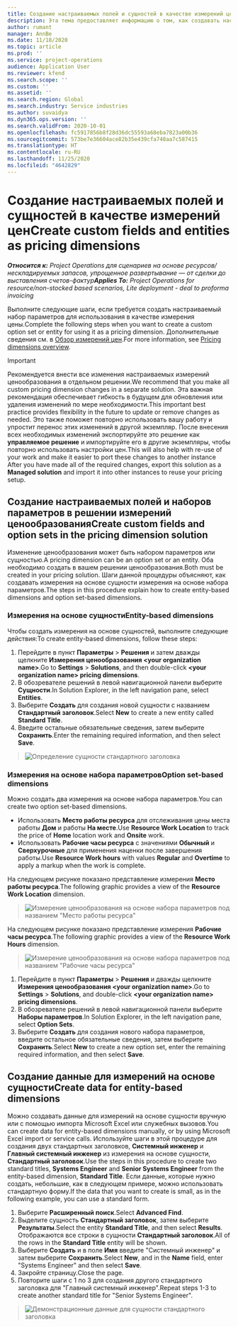```yaml
---
title: Создание настраиваемых полей и сущностей в качестве измерений цен
description: Эта тема предоставляет информацию о том, как создавать настраиваемые наборы параметров или сущности.
author: rumant
manager: AnnBe
ms.date: 11/18/2020
ms.topic: article
ms.prod: ''
ms.service: project-operations
audience: Application User
ms.reviewer: kfend
ms.search.scope: ''
ms.custom: ''
ms.assetid: ''
ms.search.region: Global
ms.search.industry: Service industries
ms.author: suvaidya
ms.dyn365.ops.version: ''
ms.search.validFrom: 2020-10-01
ms.openlocfilehash: fc5917856b8f28d36dc55593a68eba7823a00b36
ms.sourcegitcommit: 573be7e36604ace82b35e439cfa748aa7c587415
ms.translationtype: HT
ms.contentlocale: ru-RU
ms.lasthandoff: 11/25/2020
ms.locfileid: "4642829"
---
```

# <a name="create-custom-fields-and-entities-as-pricing-dimensions"></a><span data-ttu-id="74d25-103">Создание настраиваемых полей и сущностей в качестве измерений цен</span><span class="sxs-lookup"><span data-stu-id="74d25-103">Create custom fields and entities as pricing dimensions</span></span>

<span data-ttu-id="74d25-104">_**Относится к:** Project Operations для сценариев на основе ресурсов/нескладируемых запасов, упрощенное развертывание — от сделки до выставления счетов-фактур_</span><span class="sxs-lookup"><span data-stu-id="74d25-104">_**Applies To:** Project Operations for resource/non-stocked based scenarios, Lite deployment - deal to proforma invoicing_</span></span>

<span data-ttu-id="74d25-105">Выполните следующие шаги, если требуется создать настраиваемый набор параметров для использования в качестве измерения цены.</span><span class="sxs-lookup"><span data-stu-id="74d25-105">Complete the following steps when you want to create a custom option set or entity for using it as a pricing dimension.</span></span> <span data-ttu-id="74d25-106">Дополнительные сведения см. в [Обзор измерений цен](pricing-dimensions-overview.md).</span><span class="sxs-lookup"><span data-stu-id="74d25-106">For more information, see [Pricing dimensions overview](pricing-dimensions-overview.md).</span></span>  

> [!IMPORTANT]
> <span data-ttu-id="74d25-107">Рекомендуется внести все изменения настраиваемых измерений ценообразования в отдельном решении.</span><span class="sxs-lookup"><span data-stu-id="74d25-107">We recommend that you make all custom pricing dimension changes in a separate solution.</span></span> <span data-ttu-id="74d25-108">Эта важная рекомендация обеспечивает гибкость в будущем для обновления или удаления изменений по мере необходимости.</span><span class="sxs-lookup"><span data-stu-id="74d25-108">This important best practice provides flexibility in the future to update or remove changes as needed.</span></span> <span data-ttu-id="74d25-109">Это также поможет повторно использовать вашу работу и упростит перенос этих изменений в другой экземпляр. После внесения всех необходимых изменений экспортируйте это решение как **управляемое решение** и импортируйте его в другие экземпляры, чтобы повторно использовать настройки цен.</span><span class="sxs-lookup"><span data-stu-id="74d25-109">This will also help with re-use of your work and make it easier to port these changes to another instance After you have made all of the required changes, export this solution as a **Managed solution** and import it into other instances to reuse your pricing setup.</span></span>

  
## <a name="create-custom-fields-and-option-sets-in-the-pricing-dimension-solution"></a><span data-ttu-id="74d25-110">Создание настраиваемых полей и наборов параметров в решении измерений ценообразования</span><span class="sxs-lookup"><span data-stu-id="74d25-110">Create custom fields and option sets in the pricing dimension solution</span></span>

<span data-ttu-id="74d25-111">Изменение ценообразования может быть набором параметров или сущностью.</span><span class="sxs-lookup"><span data-stu-id="74d25-111">A pricing dimension can be an option set or an entity.</span></span> <span data-ttu-id="74d25-112">Оба необходимо создать в вашем решении ценообразования.</span><span class="sxs-lookup"><span data-stu-id="74d25-112">Both must be created in your pricing solution.</span></span> <span data-ttu-id="74d25-113">Шаги данной процедуры объясняют, как создавать измерения на основе сущности измерения на основе набора параметров.</span><span class="sxs-lookup"><span data-stu-id="74d25-113">The steps in this procedure explain how to create entity-based dimensions and option set-based dimensions.</span></span>

### <a name="entity-based-dimensions"></a><span data-ttu-id="74d25-114">Измерения на основе сущности</span><span class="sxs-lookup"><span data-stu-id="74d25-114">Entity-based dimensions</span></span>
<span data-ttu-id="74d25-115">Чтобы создать измерения на основе сущностей, выполните следующие действия:</span><span class="sxs-lookup"><span data-stu-id="74d25-115">To create entity-based dimensions, follow these steps:</span></span>

1. <span data-ttu-id="74d25-116">Перейдите в пункт **Параметры** > **Решения** и затем дважды щелкните **Измерения ценообразования \<your organization name>**.</span><span class="sxs-lookup"><span data-stu-id="74d25-116">Go to **Settings** > **Solutions**, and then double-click **\<your organization name> pricing dimensions**.</span></span>
2. <span data-ttu-id="74d25-117">В обозревателе решений в левой навигационной панели выберите **Сущности**.</span><span class="sxs-lookup"><span data-stu-id="74d25-117">In Solution Explorer, in the left navigation pane, select **Entities**.</span></span>
3. <span data-ttu-id="74d25-118">Выберите **Создать** для создания новой сущности с названием **Стандартный заголовок**.</span><span class="sxs-lookup"><span data-stu-id="74d25-118">Select **New** to create a new entity called **Standard Title**.</span></span> 
4. <span data-ttu-id="74d25-119">Введите остальные обязательные сведения, затем выберите **Сохранить**.</span><span class="sxs-lookup"><span data-stu-id="74d25-119">Enter the remaining required information, and then select **Save**.</span></span>

> ![Определение сущности стандартного заголовка](media/Standard-Title-entity-definition.png)

### <a name="option-set-based-dimensions"></a><span data-ttu-id="74d25-121">Измерения на основе набора параметров</span><span class="sxs-lookup"><span data-stu-id="74d25-121">Option set-based dimensions</span></span> 
<span data-ttu-id="74d25-122">Можно создать два измерения на основе набора параметров.</span><span class="sxs-lookup"><span data-stu-id="74d25-122">You can create two option set-based dimensions.</span></span> 

- <span data-ttu-id="74d25-123">Использовать **Место работы ресурса** для отслеживания цены места работы **Дом** и работы **На месте**.</span><span class="sxs-lookup"><span data-stu-id="74d25-123">Use **Resource Work Location** to track the price of **Home** location work and **Onsite** work.</span></span> 
- <span data-ttu-id="74d25-124">Использовать **Рабочие часы ресурса** с значениями **Обычный** и **Сверхурочные** для применения наценки после завершения работы.</span><span class="sxs-lookup"><span data-stu-id="74d25-124">Use **Resource Work hours** with values **Regular** and **Overtime** to apply a markup when the work is complete.</span></span>

<span data-ttu-id="74d25-125">На следующем рисунке показано представление измерения **Место работы ресурса**.</span><span class="sxs-lookup"><span data-stu-id="74d25-125">The following graphic provides a view of the **Resource Work Location** dimension.</span></span> 

> ![Измерение ценообразования на основе набора параметров под названием "Место работы ресурса"](media/Option-set-PD-called-Resource-Work-Location.png)

<span data-ttu-id="74d25-127">На следующем рисунке показано представление измерения **Рабочие часы ресурса**.</span><span class="sxs-lookup"><span data-stu-id="74d25-127">The following graphic provides a view of the **Resource Work Hours** dimension.</span></span> 

> ![Измерение ценообразования на основе набора параметров под названием "Рабочие часы ресурса"](media/Option-set-PD-called-Resource-Work-Hours.png)

1. <span data-ttu-id="74d25-129">Перейдите в пункт **Параметры** > **Решения** и дважды щелкните **Измерения ценообразования \<your organization name>**.</span><span class="sxs-lookup"><span data-stu-id="74d25-129">Go to **Settings** > **Solutions**, and double-click  **\<your organization name> pricing dimensions**.</span></span> 
2. <span data-ttu-id="74d25-130">В обозревателе решений в левой навигационной панели выберите **Наборы параметров**.</span><span class="sxs-lookup"><span data-stu-id="74d25-130">In Solution Explorer, in the left navigation pane, select  **Option Sets**.</span></span> 
3. <span data-ttu-id="74d25-131">Выберите **Создать** для создания нового набора параметров, введите остальное обязательные сведения, затем выберите **Сохранить**.</span><span class="sxs-lookup"><span data-stu-id="74d25-131">Select **New** to create a new option set, enter the remaining required information, and then select **Save**.</span></span>

## <a name="create-data-for-entity-based-dimensions"></a><span data-ttu-id="74d25-132">Создание данные для измерений на основе сущности</span><span class="sxs-lookup"><span data-stu-id="74d25-132">Create data for entity-based dimensions</span></span>

<span data-ttu-id="74d25-133">Можно создавать данные для измерений на основе сущности вручную или с помощью импорта Microsoft Excel или служебных вызовов.</span><span class="sxs-lookup"><span data-stu-id="74d25-133">You can create data for entity-based dimensions manually, or by using Microsoft Excel import or service calls.</span></span> <span data-ttu-id="74d25-134">Используйте шаги в этой процедуре для создания двух стандартных заголовков, **Системный инженер** и **Главный системный инженер** из измерения на основе сущности, **Стандартный заголовок**.</span><span class="sxs-lookup"><span data-stu-id="74d25-134">Use the steps in this procedure to create two standard titles, **Systems Engineer** and **Senior Systems Engineer** from the entity-based dimension, **Standard Title**.</span></span> <span data-ttu-id="74d25-135">Если данные, которые нужно создать, небольшие, как в следующем примере, можно использовать стандартную форму.</span><span class="sxs-lookup"><span data-stu-id="74d25-135">If the data that you want to create is small, as in the following example, you can use a standard form.</span></span>

1. <span data-ttu-id="74d25-136">Выберите **Расширенный поиск**.</span><span class="sxs-lookup"><span data-stu-id="74d25-136">Select **Advanced Find**.</span></span>
2. <span data-ttu-id="74d25-137">Выделите сущность **Стандартный заголовок**, затем выберите **Результаты**.</span><span class="sxs-lookup"><span data-stu-id="74d25-137">Select the entity **Standard Title**, and then select **Results**.</span></span> <span data-ttu-id="74d25-138">Отображаются все строки в сущности **Стандартный заголовок**.</span><span class="sxs-lookup"><span data-stu-id="74d25-138">All of the rows in the **Standard Title** entity will be shown.</span></span>
3. <span data-ttu-id="74d25-139">Выберите **Создать** и в поле **Имя** введите "Системный инженер" и затем выберите **Сохранить**.</span><span class="sxs-lookup"><span data-stu-id="74d25-139">Select **New**, and in the **Name** field, enter "Systems Engineer" and then select **Save**.</span></span>
4. <span data-ttu-id="74d25-140">Закройте страницу.</span><span class="sxs-lookup"><span data-stu-id="74d25-140">Close the page.</span></span> 
5. <span data-ttu-id="74d25-141">Повторите шаги с 1 по 3 для создания другого стандартного заголовка для "Главный системный инженер".</span><span class="sxs-lookup"><span data-stu-id="74d25-141">Repeat steps 1-3 to create another standard title for "Senior Systems Engineer".</span></span>

> ![Демонстрационные данные для сущности стандартного заголовка](media/ST-data.png)
